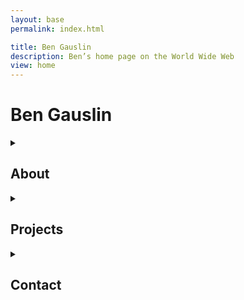 ```yaml
---
layout: base
permalink: index.html

title: Ben Gauslin
description: Ben’s home page on the World Wide Web
view: home
---
```

# Ben Gauslin

<fancy-details>
  <details>
    <summary>
      <h2>About</h2>
    </summary>

    Hello, I’m a former Chicago architect and ex-Google engineer who currently lives in New Orleans.
    
    When I’m not renovating my 140-year old house in the Vieux Carré, I spend quality time with friends, family, and the electric bass.

    ![](/img/selfie.jpg)

  </details>
</fancy-details>

<fancy-details>
  <details>
    <summary>
      <h2>Projects</h2>
    </summary>

    A selection of apps built with Web Components alongside a few architecture and music projects.

    {% include 'projects.njk' %}

  </details>
</fancy-details>

<fancy-details>
  <details>
    <summary>
      <h2>Contact</h2>
    </summary>

    You can reach me via email, text, or voicemail.

    {% include 'contact.njk' %}

  </details>
</fancy-details>
